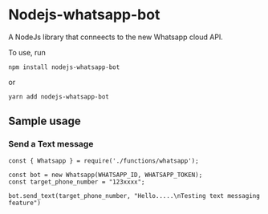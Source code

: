 # Nodejs-whatsapp-bot

A NodeJs library that conneects to the new Whatsapp cloud API.

To use, run 
```
npm install nodejs-whatsapp-bot
```
or
```
yarn add nodejs-whatsapp-bot
```

## Sample usage
### Send a Text message

```
const { Whatsapp } = require('./functions/whatsapp');

const bot = new Whatsapp(WHATSAPP_ID, WHATSAPP_TOKEN);
const target_phone_number = "123xxxx";

bot.send_text(target_phone_number, "Hello.....\nTesting text messaging feature")
```
